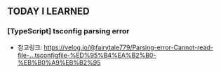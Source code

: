 ## TODAY I LEARNED

### [TypeScript] tsconfig parsing error

- 참고링크: https://velog.io/@fairytale779/Parsing-error-Cannot-read-file-...tsconfigfile-%ED%95%B4%EA%B2%B0-%EB%B0%A9%EB%B2%95
